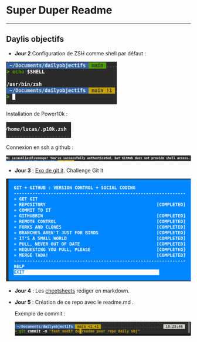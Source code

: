# Super Duper Readme
 
---

##  Daylis objectifs


- **Jour 2** Configuration de ZSH comme shell par défaut :

![Zsh defaut](https://raw.githubusercontent.com/LucasAliasElvennope/Daily-objectifs/refs/heads/main/zshdefaut.png)


 Installation de Power10k :

![Power10k](https://raw.githubusercontent.com/LucasAliasElvennope/Daily-objectifs/refs/heads/main/power10k.png)


Connexion en ssh a github :

![Ssh Github](https://raw.githubusercontent.com/LucasAliasElvennope/Daily-objectifs/refs/heads/main/connexiongithub.png)


- **Jour 3** : [Exo de git it](https://github.com/LucasAliasElvennope/hello-world).
Challenge Git It

![Git it](https://raw.githubusercontent.com/LucasAliasElvennope/Daily-objectifs/refs/heads/main/git%20it.png)


- **Jour 4** : Les [cheetsheets](https://github.com/LucasAliasElvennope/cheatsheets) rédiger en markdown.


- **Jour 5** : Création de ce repo avec le readme.md .

   Exemple de commit :
   
  ![Exemple de commit](https://raw.githubusercontent.com/LucasAliasElvennope/Daily-objectifs/refs/heads/main/image%20pour%20repo.png)


  